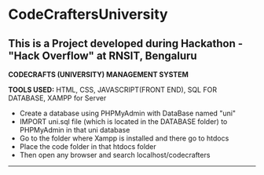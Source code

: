 # CodeCraftersUniversity
## This is a Project developed during Hackathon - "Hack Overflow" at RNSIT, Bengaluru

**CODECRAFTS (UNIVERSITY) MANAGEMENT SYSTEM**

**TOOLS USED:** HTML, CSS, JAVASCRIPT(FRONT END), SQL FOR DATABASE, XAMPP for Server


- Create a database using PHPMyAdmin with DataBase named "uni"
- IMPORT uni.sql file (which is located in the DATABASE folder) to PHPMyAdmin in that uni database 
- Go to the folder where Xampp is installed and there go to htdocs
- Place the code folder in that htdocs folder
- Then open any browser and search localhost/codecrafters

--------------------------------------------------------------------------------

